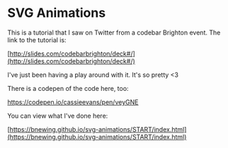# SVG Animations

This is a tutorial that I saw on Twitter from a codebar Brighton event. The link to the tutorial is:

[http://slides.com/codebarbrighton/deck#/](http://slides.com/codebarbrighton/deck#/)

I've just been having a play around with it. It's so pretty <3

There is a codepen of the code here, too:

[https://codepen.io/cassieevans/pen/veyGNE ](https://codepen.io/cassieevans/pen/veyGNE )

You can view what I've done here:

[https://bnewing.github.io/svg-animations/START/index.html](https://bnewing.github.io/svg-animations/START/index.html)